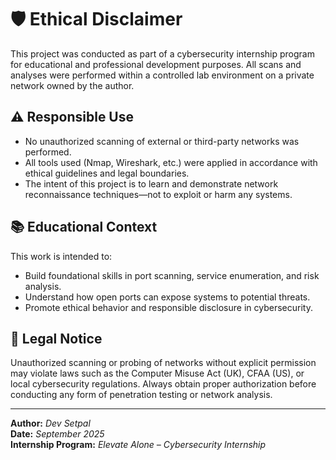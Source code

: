 # 🛡️ Ethical Disclaimer

This project was conducted as part of a cybersecurity internship program for educational and professional development purposes. All scans and analyses were performed within a controlled lab environment on a private network owned by the author.

## ⚠️ Responsible Use

- No unauthorized scanning of external or third-party networks was performed.
- All tools used (Nmap, Wireshark, etc.) were applied in accordance with ethical guidelines and legal boundaries.
- The intent of this project is to learn and demonstrate network reconnaissance techniques—not to exploit or harm any systems.

## 📚 Educational Context

This work is intended to:
- Build foundational skills in port scanning, service enumeration, and risk analysis.
- Understand how open ports can expose systems to potential threats.
- Promote ethical behavior and responsible disclosure in cybersecurity.

## 🔐 Legal Notice

Unauthorized scanning or probing of networks without explicit permission may violate laws such as the Computer Misuse Act (UK), CFAA (US), or local cybersecurity regulations. Always obtain proper authorization before conducting any form of penetration testing or network analysis.

---

**Author:** *Dev Setpal*  
**Date:** *September 2025*  
**Internship Program:** *Elevate Alone – Cybersecurity Internship*
